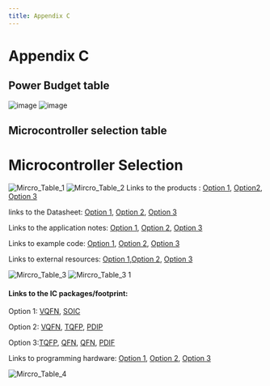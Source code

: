 ```yaml
---
title: Appendix C
---
```


# Appendix C 

## Power Budget table 
![image](https://github.com/EGR314-Spring2024-Team303/EGR314-Spring2024-Team303.github.io/assets/156623314/61121e34-557d-4567-af77-2cd9227b54cf)
![image](https://github.com/EGR314-Spring2024-Team303/EGR314-Spring2024-Team303.github.io/assets/156623314/2634c448-7786-474f-859c-bc6810f6c0b5)

## Microcontroller selection table
# Microcontroller Selection
![Mircro_Table_1](https://github.com/EGR314-Spring2024-Team303/EGR314-Spring2024-Team303.github.io/assets/156718379/d2486f8a-b1e3-49db-9006-6408f4a33a87)
![Mircro_Table_2](https://github.com/EGR314-Spring2024-Team303/EGR314-Spring2024-Team303.github.io/assets/156718379/2f8d2b4f-e978-43b0-9a88-7020ed881d83)
Links to the products : [Option 1](https://www.microchip.com/en-us/product/pic18f27q10), [Option2](https://www.microchip.com/en-us/product/PIC18F47Q84#document-table), [Option 3](https://www.microchip.com/en-us/product/pic18f47q10)  

links to the Datasheet: [Option 1](https://ww1.microchip.com/downloads/aemDocuments/documents/MCU08/ProductDocuments/DataSheets/PIC18F27-47Q10-Data-Sheet-40002043E.pdf), [Option 2](https://ww1.microchip.com/downloads/aemDocuments/documents/MCU08/ProductDocuments/DataSheets/PIC18F27-47-57Q84-Microcontroller-Data-Sheet-DS40002213.pdf), [Option 3](https://ww1.microchip.com/downloads/aemDocuments/documents/MCU08/ProductDocuments/DataSheets/PIC18F27-47Q10-Data-Sheet-40002043E.pdf)

Links to the application notes: [Option 1](https://www.microchip.com/en-us/application-notes/tb3237), [Option 2](https://www.microchip.com/en-us/application-notes/an730), [Option 3](https://www.microchip.com/en-us/application-notes/tb3237)

Links to example code: [Option 1](https://ww1.microchip.com/downloads/aemDocuments/documents/MCU08/ProductDocuments/DataSheets/PIC18F27-47Q10-Data-Sheet-40002043E.pdf), [Option 2](https://ww1.microchip.com/downloads/aemDocuments/documents/MCU08/ProductDocuments/DataSheets/PIC18F27-47-57Q84-Microcontroller-Data-Sheet-DS40002213.pdf), [Option 3](https://ww1.microchip.com/downloads/aemDocuments/documents/MCU08/ProductDocuments/DataSheets/PIC18F27-47Q10-Data-Sheet-40002043E.pdf)

Links to external resources: [Option 1](https://www.youtube.com/watch?v=s3wEH_Y6Bh8),[Option 2](https://www.youtube.com/watch?v=QQd9W5SnXFM), [Option 3](https://www.youtube.com/watch?v=oQk_ttEu6YY)

![Mircro_Table_3](https://github.com/EGR314-Spring2024-Team303/EGR314-Spring2024-Team303.github.io/assets/156718379/39291b41-a430-4e41-be03-39144cd43ced)
![Mircro_Table_3 1](https://github.com/EGR314-Spring2024-Team303/EGR314-Spring2024-Team303.github.io/assets/156718379/9f4b5c47-345c-4608-b7f7-d89ff90d0759)

#### Links to the IC packages/footprint: 
Option 1: [VQFN](https://www.microchip.com/en-us/support/package-drawings), [SOIC](https://www.microchip.com/en-us/support/package-drawings)

Option 2: [VQFN](https://www.microchip.com/en-us/support/package-drawings), [TQFP](https://www.microchip.com/en-us/support/package-drawings), [PDIP](https://www.microchip.com/en-us/support/package-drawings)

Option 3:[TQFP](https://www.microchip.com/en-us/support/package-drawings), [QFN](https://www.microchip.com/en-us/support/package-drawings), [QFN](https://www.microchip.com/en-us/support/package-drawings), [PDIF](https://www.microchip.com/en-us/support/package-drawings)

Links to programming hardware: [Option 1](https://www.microchip.com/en-us/product/PIC18F27Q10), [Option 2](https://www.microchip.com/en-us/product/PIC18F47Q84#document-table), [Option 3](https://www.microchip.com/en-us/product/pic18f47q10)

![Mircro_Table_4](https://github.com/EGR314-Spring2024-Team303/EGR314-Spring2024-Team303.github.io/assets/156718379/75cf1fed-e75d-4e0d-b7d6-5bddd85fe176)


